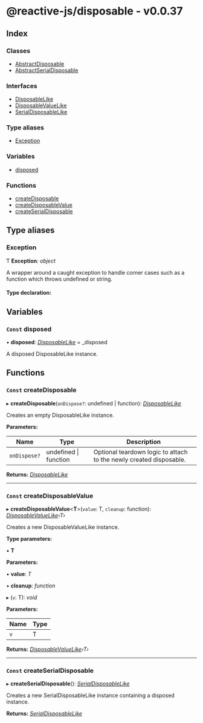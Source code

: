 
# @reactive-js/disposable - v0.0.37

## Index

### Classes

* [AbstractDisposable](classes/abstractdisposable.md)
* [AbstractSerialDisposable](classes/abstractserialdisposable.md)

### Interfaces

* [DisposableLike](interfaces/disposablelike.md)
* [DisposableValueLike](interfaces/disposablevaluelike.md)
* [SerialDisposableLike](interfaces/serialdisposablelike.md)

### Type aliases

* [Exception](README.md#exception)

### Variables

* [disposed](README.md#const-disposed)

### Functions

* [createDisposable](README.md#const-createdisposable)
* [createDisposableValue](README.md#const-createdisposablevalue)
* [createSerialDisposable](README.md#const-createserialdisposable)

## Type aliases

###  Exception

Ƭ **Exception**: *object*

A wrapper around a caught exception to handle corner cases such
as a function which throws undefined or string.

#### Type declaration:

## Variables

### `Const` disposed

• **disposed**: *[DisposableLike](interfaces/disposablelike.md)* =  _disposed

A disposed DisposableLike instance.

## Functions

### `Const` createDisposable

▸ **createDisposable**(`onDispose?`: undefined | function): *[DisposableLike](interfaces/disposablelike.md)*

Creates an empty DisposableLike instance.

**Parameters:**

Name | Type | Description |
------ | ------ | ------ |
`onDispose?` | undefined &#124; function | Optional teardown logic to attach to the newly created disposable.  |

**Returns:** *[DisposableLike](interfaces/disposablelike.md)*

___

### `Const` createDisposableValue

▸ **createDisposableValue**<**T**>(`value`: T, `cleanup`: function): *[DisposableValueLike](interfaces/disposablevaluelike.md)‹T›*

Creates a new DisposableValueLike instance.

**Type parameters:**

▪ **T**

**Parameters:**

▪ **value**: *T*

▪ **cleanup**: *function*

▸ (`v`: T): *void*

**Parameters:**

Name | Type |
------ | ------ |
`v` | T |

**Returns:** *[DisposableValueLike](interfaces/disposablevaluelike.md)‹T›*

___

### `Const` createSerialDisposable

▸ **createSerialDisposable**(): *[SerialDisposableLike](interfaces/serialdisposablelike.md)*

Creates a new SerialDisposableLike instance containing a disposed instance.

**Returns:** *[SerialDisposableLike](interfaces/serialdisposablelike.md)*
